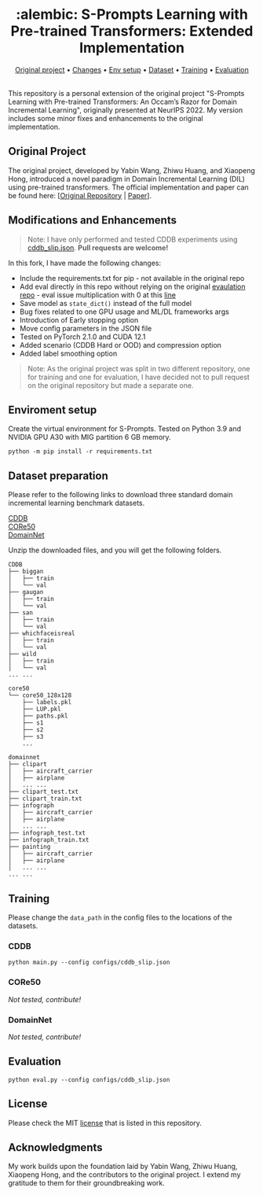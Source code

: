 <div align="center">
  <h1 align="center">:alembic: S-Prompts Learning with Pre-trained Transformers: Extended Implementation</h1>
  <p align="center"> 
  </p>
</div>

<div align="center">
    <a href=#original-project>Original project</a>
    •
    <a href=#modifications-and-enhancements>Changes</a>
    •
    <a href=#environment-setup>Env setup</a>
    •
    <a href=#dataset-preparation>Dataset</a>
    •
    <a href=#training >Training</a>
    •
    <a href=#evaluation >Evaluation</a>
</div>
<br>

This repository is a personal extension of the original project "S-Prompts Learning with Pre-trained Transformers: An Occam’s Razor for Domain Incremental Learning", originally presented at NeurIPS 2022. My version includes some minor fixes and enhancements to the original implementation.

## Original Project

The original project, developed by Yabin Wang, Zhiwu Huang, and Xiaopeng Hong, introduced a novel paradigm in Domain Incremental Learning (DIL) using pre-trained transformers. The official implementation and paper can be found here: [[Original Repository](https://github.com/iamwangyabin/S-Prompts) | [Paper](https://openreview.net/pdf?id=ZVe_WeMold)].

## Modifications and Enhancements

>Note: I have only performed and tested CDDB experiments using [cddb_slip.json](configs/cddb_slip.json). **Pull requests are welcome!**

In this fork, I have made the following changes:

- Include the requirements.txt for pip - not available in the original repo 
- Add eval directly in this repo without relying on the original [evaulation repo](https://github.com/iamwangyabin/SPrompts_eval) - eval issue multiplication with 0 at this [line](https://github.com/iamwangyabin/SPrompts_eval/blob/9e63db433650102b51d1232d7aff4a56dbeb3d59/eval.py#L131) 
- Save model as `state_dict()` instead of the full model
- Bug fixes related to one GPU usage and ML/DL frameworks args
- Introduction of Early stopping option
- Move config parameters in the JSON file
- Tested on PyTorch 2.1.0 and CUDA 12.1
- Added scenario (CDDB Hard or OOD) and compression option
- Added label smoothing option

> Note: As the original project was split in two different repository, one for training and one for evaluation, I have decided not to pull request on the original repository but made a separate one.


## Enviroment setup
Create the virtual environment for S-Prompts. Tested on Python 3.9 and NVIDIA GPU A30 with MIG partition 6 GB memory.
```
python -m pip install -r requirements.txt
```

## Dataset preparation
Please refer to the following links to download three standard domain incremental learning benchmark datasets. 

[CDDB](https://github.com/Coral79/CDDB)  
[CORe50](https://vlomonaco.github.io/core50/index.html#dataset)  
[DomainNet](http://ai.bu.edu/M3SDA/)  

Unzip the downloaded files, and you will get the following folders.
```
CDDB
├── biggan
│   ├── train
│   └── val
├── gaugan
│   ├── train
│   └── val
├── san
│   ├── train
│   └── val
├── whichfaceisreal
│   ├── train
│   └── val
├── wild
│   ├── train
│   └── val
... ...
```

```
core50
└── core50_128x128
    ├── labels.pkl
    ├── LUP.pkl
    ├── paths.pkl
    ├── s1
    ├── s2
    ├── s3
    ...
```

```
domainnet
├── clipart
│   ├── aircraft_carrier
│   ├── airplane
│   ... ...
├── clipart_test.txt
├── clipart_train.txt
├── infograph
│   ├── aircraft_carrier
│   ├── airplane
│   ... ...
├── infograph_test.txt
├── infograph_train.txt
├── painting
│   ├── aircraft_carrier
│   ├── airplane
│   ... ...
... ...
```


## Training

Please change the `data_path` in the config files to the locations of the datasets.

### CDDB
```
python main.py --config configs/cddb_slip.json
```

### CORe50

_Not tested, contribute!_

### DomainNet

_Not tested, contribute!_

## Evaluation
```
python eval.py --config configs/cddb_slip.json
```

## License

Please check the MIT  [license](./LICENSE) that is listed in this repository.

## Acknowledgments

My work builds upon the foundation laid by Yabin Wang, Zhiwu Huang, Xiaopeng Hong, and the contributors to the original project. I extend my gratitude to them for their groundbreaking work.